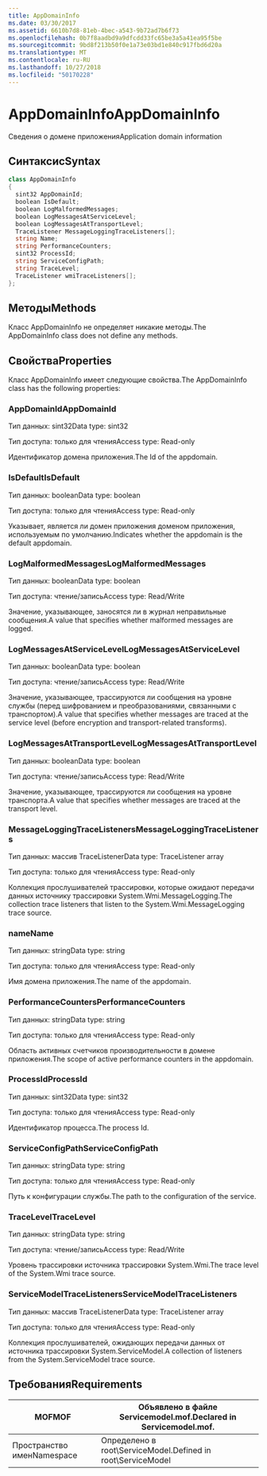 ```yaml
---
title: AppDomainInfo
ms.date: 03/30/2017
ms.assetid: 6610b7d8-81eb-4bec-a543-9b72ad7b6f73
ms.openlocfilehash: 0b7f8aadbd9a9dfcdd33fc65be3a5a41ea95f5be
ms.sourcegitcommit: 9bd8f213b50f0e1a73e03bd1e840c917fbd6d20a
ms.translationtype: MT
ms.contentlocale: ru-RU
ms.lasthandoff: 10/27/2018
ms.locfileid: "50170228"
---
```

# <a name="appdomaininfo"></a><span data-ttu-id="43345-102">AppDomainInfo</span><span class="sxs-lookup"><span data-stu-id="43345-102">AppDomainInfo</span></span>
<span data-ttu-id="43345-103">Сведения о домене приложения</span><span class="sxs-lookup"><span data-stu-id="43345-103">Application domain information</span></span>  
  
## <a name="syntax"></a><span data-ttu-id="43345-104">Синтаксис</span><span class="sxs-lookup"><span data-stu-id="43345-104">Syntax</span></span>  
  
```csharp
class AppDomainInfo  
{  
  sint32 AppDomainId;  
  boolean IsDefault;  
  boolean LogMalformedMessages;  
  boolean LogMessagesAtServiceLevel;  
  boolean LogMessagesAtTransportLevel;  
  TraceListener MessageLoggingTraceListeners[];  
  string Name;  
  string PerformanceCounters;  
  sint32 ProcessId;  
  string ServiceConfigPath;  
  string TraceLevel;  
  TraceListener wmiTraceListeners[];  
};  
```  
  
## <a name="methods"></a><span data-ttu-id="43345-105">Методы</span><span class="sxs-lookup"><span data-stu-id="43345-105">Methods</span></span>  
 <span data-ttu-id="43345-106">Класс AppDomainInfo не определяет никакие методы.</span><span class="sxs-lookup"><span data-stu-id="43345-106">The AppDomainInfo class does not define any methods.</span></span>  
  
## <a name="properties"></a><span data-ttu-id="43345-107">Свойства</span><span class="sxs-lookup"><span data-stu-id="43345-107">Properties</span></span>  
 <span data-ttu-id="43345-108">Класс AppDomainInfo имеет следующие свойства.</span><span class="sxs-lookup"><span data-stu-id="43345-108">The AppDomainInfo class has the following properties:</span></span>  
  
### <a name="appdomainid"></a><span data-ttu-id="43345-109">AppDomainId</span><span class="sxs-lookup"><span data-stu-id="43345-109">AppDomainId</span></span>  
 <span data-ttu-id="43345-110">Тип данных: sint32</span><span class="sxs-lookup"><span data-stu-id="43345-110">Data type: sint32</span></span>  
  
 <span data-ttu-id="43345-111">Тип доступа: только для чтения</span><span class="sxs-lookup"><span data-stu-id="43345-111">Access type: Read-only</span></span>  
  
 <span data-ttu-id="43345-112">Идентификатор домена приложения.</span><span class="sxs-lookup"><span data-stu-id="43345-112">The Id of the appdomain.</span></span>  
  
### <a name="isdefault"></a><span data-ttu-id="43345-113">IsDefault</span><span class="sxs-lookup"><span data-stu-id="43345-113">IsDefault</span></span>  
 <span data-ttu-id="43345-114">Тип данных: boolean</span><span class="sxs-lookup"><span data-stu-id="43345-114">Data type: boolean</span></span>  
  
 <span data-ttu-id="43345-115">Тип доступа: только для чтения</span><span class="sxs-lookup"><span data-stu-id="43345-115">Access type: Read-only</span></span>  
  
 <span data-ttu-id="43345-116">Указывает, является ли домен приложения доменом приложения, используемым по умолчанию.</span><span class="sxs-lookup"><span data-stu-id="43345-116">Indicates whether the appdomain is the default appdomain.</span></span>  
  
### <a name="logmalformedmessages"></a><span data-ttu-id="43345-117">LogMalformedMessages</span><span class="sxs-lookup"><span data-stu-id="43345-117">LogMalformedMessages</span></span>  
 <span data-ttu-id="43345-118">Тип данных: boolean</span><span class="sxs-lookup"><span data-stu-id="43345-118">Data type: boolean</span></span>  
  
 <span data-ttu-id="43345-119">Тип доступа: чтение/запись</span><span class="sxs-lookup"><span data-stu-id="43345-119">Access type: Read/Write</span></span>  
  
 <span data-ttu-id="43345-120">Значение, указывающее, заносятся ли в журнал неправильные сообщения.</span><span class="sxs-lookup"><span data-stu-id="43345-120">A value that specifies whether malformed messages are logged.</span></span>  
  
### <a name="logmessagesatservicelevel"></a><span data-ttu-id="43345-121">LogMessagesAtServiceLevel</span><span class="sxs-lookup"><span data-stu-id="43345-121">LogMessagesAtServiceLevel</span></span>  
 <span data-ttu-id="43345-122">Тип данных: boolean</span><span class="sxs-lookup"><span data-stu-id="43345-122">Data type: boolean</span></span>  
  
 <span data-ttu-id="43345-123">Тип доступа: чтение/запись</span><span class="sxs-lookup"><span data-stu-id="43345-123">Access type: Read/Write</span></span>  
  
 <span data-ttu-id="43345-124">Значение, указывающее, трассируются ли сообщения на уровне службы (перед шифрованием и преобразованиями, связанными с транспортом).</span><span class="sxs-lookup"><span data-stu-id="43345-124">A value that specifies whether messages are traced at the service level (before encryption and transport-related transforms).</span></span>  
  
### <a name="logmessagesattransportlevel"></a><span data-ttu-id="43345-125">LogMessagesAtTransportLevel</span><span class="sxs-lookup"><span data-stu-id="43345-125">LogMessagesAtTransportLevel</span></span>  
 <span data-ttu-id="43345-126">Тип данных: boolean</span><span class="sxs-lookup"><span data-stu-id="43345-126">Data type: boolean</span></span>  
  
 <span data-ttu-id="43345-127">Тип доступа: чтение/запись</span><span class="sxs-lookup"><span data-stu-id="43345-127">Access type: Read/Write</span></span>  
  
 <span data-ttu-id="43345-128">Значение, указывающее, трассируются ли сообщения на уровне транспорта.</span><span class="sxs-lookup"><span data-stu-id="43345-128">A value that specifies whether messages are traced at the transport level.</span></span>  
  
### <a name="messageloggingtracelisteners"></a><span data-ttu-id="43345-129">MessageLoggingTraceListeners</span><span class="sxs-lookup"><span data-stu-id="43345-129">MessageLoggingTraceListeners</span></span>  
 <span data-ttu-id="43345-130">Тип данных: массив TraceListener</span><span class="sxs-lookup"><span data-stu-id="43345-130">Data type: TraceListener array</span></span>  
  
 <span data-ttu-id="43345-131">Тип доступа: только для чтения</span><span class="sxs-lookup"><span data-stu-id="43345-131">Access type: Read-only</span></span>  
  
 <span data-ttu-id="43345-132">Коллекция прослушивателей трассировки, которые ожидают передачи данных источнику трассировки System.Wmi.MessageLogging.</span><span class="sxs-lookup"><span data-stu-id="43345-132">The collection trace listeners that listen to the System.Wmi.MessageLogging trace source.</span></span>  
  
### <a name="name"></a><span data-ttu-id="43345-133">name</span><span class="sxs-lookup"><span data-stu-id="43345-133">Name</span></span>  
 <span data-ttu-id="43345-134">Тип данных: string</span><span class="sxs-lookup"><span data-stu-id="43345-134">Data type: string</span></span>  
  
 <span data-ttu-id="43345-135">Тип доступа: только для чтения</span><span class="sxs-lookup"><span data-stu-id="43345-135">Access type: Read-only</span></span>  
  
 <span data-ttu-id="43345-136">Имя домена приложения.</span><span class="sxs-lookup"><span data-stu-id="43345-136">The name of the appdomain.</span></span>  
  
### <a name="performancecounters"></a><span data-ttu-id="43345-137">PerformanceCounters</span><span class="sxs-lookup"><span data-stu-id="43345-137">PerformanceCounters</span></span>  
 <span data-ttu-id="43345-138">Тип данных: string</span><span class="sxs-lookup"><span data-stu-id="43345-138">Data type: string</span></span>  
  
 <span data-ttu-id="43345-139">Тип доступа: только для чтения</span><span class="sxs-lookup"><span data-stu-id="43345-139">Access type: Read-only</span></span>  
  
 <span data-ttu-id="43345-140">Область активных счетчиков производительности в домене приложения.</span><span class="sxs-lookup"><span data-stu-id="43345-140">The scope of active performance counters in the appdomain.</span></span>  
  
### <a name="processid"></a><span data-ttu-id="43345-141">ProcessId</span><span class="sxs-lookup"><span data-stu-id="43345-141">ProcessId</span></span>  
 <span data-ttu-id="43345-142">Тип данных: sint32</span><span class="sxs-lookup"><span data-stu-id="43345-142">Data type: sint32</span></span>  
  
 <span data-ttu-id="43345-143">Тип доступа: только для чтения</span><span class="sxs-lookup"><span data-stu-id="43345-143">Access type: Read-only</span></span>  
  
 <span data-ttu-id="43345-144">Идентификатор процесса.</span><span class="sxs-lookup"><span data-stu-id="43345-144">The process Id.</span></span>  
  
### <a name="serviceconfigpath"></a><span data-ttu-id="43345-145">ServiceConfigPath</span><span class="sxs-lookup"><span data-stu-id="43345-145">ServiceConfigPath</span></span>  
 <span data-ttu-id="43345-146">Тип данных: string</span><span class="sxs-lookup"><span data-stu-id="43345-146">Data type: string</span></span>  
  
 <span data-ttu-id="43345-147">Тип доступа: только для чтения</span><span class="sxs-lookup"><span data-stu-id="43345-147">Access type: Read-only</span></span>  
  
 <span data-ttu-id="43345-148">Путь к конфигурации службы.</span><span class="sxs-lookup"><span data-stu-id="43345-148">The path to the configuration of the service.</span></span>  
  
### <a name="tracelevel"></a><span data-ttu-id="43345-149">TraceLevel</span><span class="sxs-lookup"><span data-stu-id="43345-149">TraceLevel</span></span>  
 <span data-ttu-id="43345-150">Тип данных: string</span><span class="sxs-lookup"><span data-stu-id="43345-150">Data type: string</span></span>  
  
 <span data-ttu-id="43345-151">Тип доступа: чтение/запись</span><span class="sxs-lookup"><span data-stu-id="43345-151">Access type: Read/Write</span></span>  
  
 <span data-ttu-id="43345-152">Уровень трассировки источника трассировки System.Wmi.</span><span class="sxs-lookup"><span data-stu-id="43345-152">The trace level of the System.Wmi trace source.</span></span>  
  
### <a name="servicemodeltracelisteners"></a><span data-ttu-id="43345-153">ServiceModelTraceListeners</span><span class="sxs-lookup"><span data-stu-id="43345-153">ServiceModelTraceListeners</span></span>  
 <span data-ttu-id="43345-154">Тип данных: массив TraceListener</span><span class="sxs-lookup"><span data-stu-id="43345-154">Data type: TraceListener array</span></span>  
  
 <span data-ttu-id="43345-155">Тип доступа: только для чтения</span><span class="sxs-lookup"><span data-stu-id="43345-155">Access type: Read-only</span></span>  
  
 <span data-ttu-id="43345-156">Коллекция прослушивателей, ожидающих передачи данных от источника трассировки System.ServiceModel.</span><span class="sxs-lookup"><span data-stu-id="43345-156">A collection of listeners from the System.ServiceModel trace source.</span></span>  
  
## <a name="requirements"></a><span data-ttu-id="43345-157">Требования</span><span class="sxs-lookup"><span data-stu-id="43345-157">Requirements</span></span>  
  
|<span data-ttu-id="43345-158">MOF</span><span class="sxs-lookup"><span data-stu-id="43345-158">MOF</span></span>|<span data-ttu-id="43345-159">Объявлено в файле Servicemodel.mof.</span><span class="sxs-lookup"><span data-stu-id="43345-159">Declared in Servicemodel.mof.</span></span>|  
|---------|-----------------------------------|  
|<span data-ttu-id="43345-160">Пространство имен</span><span class="sxs-lookup"><span data-stu-id="43345-160">Namespace</span></span>|<span data-ttu-id="43345-161">Определено в root\ServiceModel.</span><span class="sxs-lookup"><span data-stu-id="43345-161">Defined in root\ServiceModel</span></span>|
